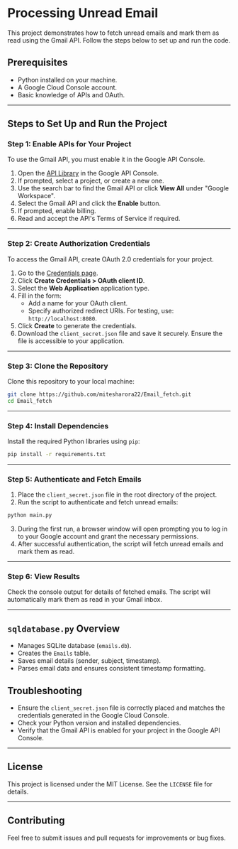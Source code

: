 # Processing Unread Email

This project demonstrates how to fetch unread emails and mark them as read using the Gmail API. Follow the steps below to set up and run the code.

## Prerequisites

- Python installed on your machine.
- A Google Cloud Console account.
- Basic knowledge of APIs and OAuth.

---

## Steps to Set Up and Run the Project

### Step 1: Enable APIs for Your Project

To use the Gmail API, you must enable it in the Google API Console.

1. Open the [API Library](https://console.cloud.google.com/apis/library) in the Google API Console.
2. If prompted, select a project, or create a new one.
3. Use the search bar to find the Gmail API or click **View All** under "Google Workspace".
4. Select the Gmail API and click the **Enable** button.
5. If prompted, enable billing.
6. Read and accept the API's Terms of Service if required.

---

### Step 2: Create Authorization Credentials

To access the Gmail API, create OAuth 2.0 credentials for your project.

1. Go to the [Credentials page](https://console.cloud.google.com/apis/credentials).
2. Click **Create Credentials > OAuth client ID**.
3. Select the **Web Application** application type.
4. Fill in the form:
   - Add a name for your OAuth client.
   - Specify authorized redirect URIs. For testing, use: `http://localhost:8080`.
5. Click **Create** to generate the credentials.
6. Download the `client_secret.json` file and save it securely. Ensure the file is accessible to your application.

---

### Step 3: Clone the Repository

Clone this repository to your local machine:

```bash
git clone https://github.com/mitesharora22/Email_fetch.git
cd Email_fetch
```

---

### Step 4: Install Dependencies

Install the required Python libraries using `pip`:

```bash
pip install -r requirements.txt
```

---

### Step 5: Authenticate and Fetch Emails

1. Place the `client_secret.json` file in the root directory of the project.
2. Run the script to authenticate and fetch unread emails:

```bash
python main.py
```

3. During the first run, a browser window will open prompting you to log in to your Google account and grant the necessary permissions.
4. After successful authentication, the script will fetch unread emails and mark them as read.

---

### Step 6: View Results

Check the console output for details of fetched emails. The script will automatically mark them as read in your Gmail inbox.

---

## `sqldatabase.py` Overview
- Manages SQLite database (`emails.db`).
- Creates the `Emails` table.
- Saves email details (sender, subject, timestamp).
- Parses email data and ensures consistent timestamp formatting.


## Troubleshooting

- Ensure the `client_secret.json` file is correctly placed and matches the credentials generated in the Google Cloud Console.
- Check your Python version and installed dependencies.
- Verify that the Gmail API is enabled for your project in the Google API Console.

---

## License

This project is licensed under the MIT License. See the `LICENSE` file for details.

---

## Contributing

Feel free to submit issues and pull requests for improvements or bug fixes.
